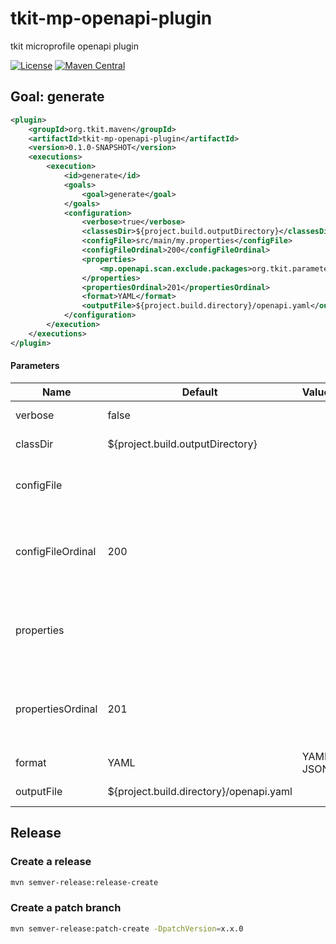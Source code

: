 # tkit-mp-openapi-plugin

tkit microprofile openapi plugin

[![License](https://img.shields.io/badge/license-Apache--2.0-green?style=for-the-badge&logo=apache)](https://www.apache.org/licenses/LICENSE-2.0)
[![Maven Central](https://img.shields.io/maven-central/v/org.tkit.maven/tkit-mp-openapi-plugin?logo=java&style=for-the-badge)](https://maven-badges.herokuapp.com/maven-central/org.tkit.maven/tkit-mp-openapi-plugin)

## Goal: generate

```xml
<plugin>
    <groupId>org.tkit.maven</groupId>
    <artifactId>tkit-mp-openapi-plugin</artifactId>
    <version>0.1.0-SNAPSHOT</version>
    <executions>
        <execution>
            <id>generate</id>
            <goals>
                <goal>generate</goal>
            </goals>
            <configuration>
                <verbose>true</verbose>
                <classesDir>${project.build.outputDirectory}</classesDir>
                <configFile>src/main/my.properties</configFile>
                <configFileOrdinal>200</configFileOrdinal>
                <properties>
                    <mp.openapi.scan.exclude.packages>org.tkit.parameters.rs.external.v2</mp.openapi.scan.exclude.packages>
                </properties>
                <propertiesOrdinal>201</propertiesOrdinal>
                <format>YAML</format>
                <outputFile>${project.build.directory}/openapi.yaml</outputFile>
            </configuration>
        </execution>
    </executions>
</plugin>
```

#### Parameters

|  Name | Default  | Values | Description  |
|---|---|---|---|
| verbose  | false | | The verbose flag  |
| classDir | ${project.build.outputDirectory} | | Directory of the classes |
| configFile | | | The micro-profile configuration property file |
| configFileOrdinal | 200 | | The micro-profile configuration property file ordinal number |
| properties | | | The micro-profile configuration properties in the plugin configuration |
| propertiesOrdinal | 201 | | The micro-profile configuration properties ordinal number |
| format | YAML | YAML, JSON | The output format |
| outputFile | ${project.build.directory}/openapi.yaml | | The output openAPI file |

## Release

### Create a release

```bash
mvn semver-release:release-create
```

### Create a patch branch
```bash
mvn semver-release:patch-create -DpatchVersion=x.x.0
```

